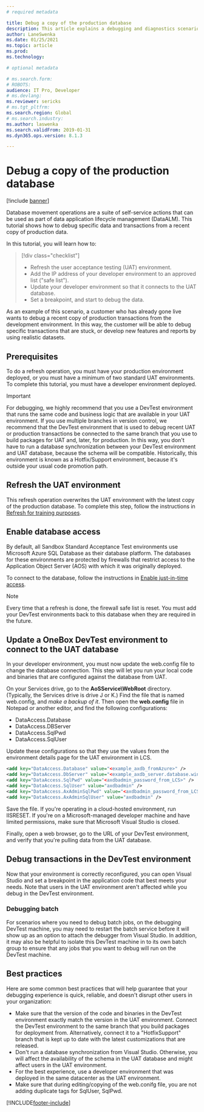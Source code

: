 ```yaml
---
# required metadata

title: Debug a copy of the production database
description: This article explains a debugging and diagnostics scenario for finance and operations.
author: LaneSwenka
ms.date: 01/25/2021
ms.topic: article
ms.prod: 
ms.technology: 

# optional metadata

# ms.search.form: 
# ROBOTS: 
audience: IT Pro, Developer
# ms.devlang: 
ms.reviewer: sericks
# ms.tgt_pltfrm: 
ms.search.region: Global
# ms.search.industry: 
ms.author: laswenka
ms.search.validFrom: 2019-01-31
ms.dyn365.ops.version: 8.1.3

---
```


# Debug a copy of the production database

[!include [banner](../includes/banner.md)]

Database movement operations are a suite of self-service actions that can be used as part of data application lifecycle management (DataALM). This tutorial shows how to debug specific data and transactions from a recent copy of production data.

In this tutorial, you will learn how to:

> [!div class="checklist"]
> * Refresh the user acceptance testing (UAT) environment.
> * Add the IP address of your developer environment to an approved list ("safe list").
> * Update your developer environment so that it connects to the UAT database.
> * Set a breakpoint, and start to debug the data.

As an example of this scenario, a customer who has already gone live wants to debug a recent copy of production transactions from the development environment. In this way, the customer will be able to debug specific transactions that are stuck, or develop new features and reports by using realistic datasets.

## Prerequisites

To do a refresh operation, you must have your production environment deployed, or you must have a minimum of two standard UAT environments. To complete this tutorial, you must have a developer environment deployed.

> [!IMPORTANT]
> For debugging, we highly recommend that you use a DevTest environment that runs the same code and business logic that are available in your UAT environment. If you use multiple branches in version control, we recommend that the DevTest environment that is used to debug recent UAT or production transactions be connected to the same branch that you use to build packages for UAT and, later, for production. In this way, you don't have to run a database synchronization between your DevTest environment and UAT database, because the schema will be compatible. Historically, this environment is known as a Hotfix/Support environment, because it's outside your usual code promotion path.

## Refresh the UAT environment 

This refresh operation overwrites the UAT environment with the latest copy of the production database. To complete this step, follow the instructions in [Refresh for training purposes](dbmovement-scenario-general-refresh.md).

## Enable database access

By default, all Sandbox Standard Acceptance Test environments use Microsoft Azure SQL Database as their database platform. The databases for these environments are protected by firewalls that restrict access to the Application Object Server (AOS) with which it was originally deployed.

To connect to the database, follow the instructions in [Enable just-in-time access](database-just-in-time-JIT-access.md).

> [!NOTE]
> Every time that a refresh is done, the firewall safe list is reset. You must add your DevTest environments back to this database when they are required in the future.

## Update a OneBox DevTest environment to connect to the UAT database

In your developer environment, you must now update the web.config file to change the database connection. This step will let you run your local code and binaries that are configured against the database from UAT.

On your Services drive, go to the **AoSService\\WebRoot** directory. (Typically, the Services drive is drive J or K.) Find the file that is named web.config, and *make a backup of it*. Then open the **web.config** file in Notepad or another editor, and find the following configurations:

- DataAccess.Database
- DataAccess.DBServer
- DataAccess.SqlPwd
- DataAccess.SqlUser

Update these configurations so that they use the values from the environment details page for the UAT environment in LCS.

```xml
<add key="DataAccess.Database" value="<example_axdb_fromAzure>" />
<add key="DataAccess.DbServer" value="<example_axdb_server.database.windows.net>" />
<add key="DataAccess.SqlPwd" value="<axdbadmin_password_from_LCS>" />
<add key="DataAccess.SqlUser" value="axdbadmin" />
<add key="DataAccess.AxAdminSqlPwd" value="<axdbadmin_password_from_LCS>" />
<add key="DataAccess.AxAdminSqlUser" value="axdbadmin" />
```
Save the file. If you're operating in a cloud-hosted environment, run IISRESET. If you're on a Microsoft-managed developer machine and have limited permissions, make sure that Microsoft Visual Studio is closed.

Finally, open a web browser, go to the URL of your DevTest environment, and verify that you're pulling data from the UAT database.

## Debug transactions in the DevTest environment

Now that your environment is correctly reconfigured, you can open Visual Studio and set a breakpoint in the application code that best meets your needs. Note that users in the UAT environment aren't affected while you debug in the DevTest environment.

### Debugging batch

For scenarios where you need to debug batch jobs, on the debugging DevTest machine, you may need to restart the batch service before it will show up as an option to attach the debugger from Visual Studio. In addition, it may also be helpful to isolate this DevTest machine in to its own batch group to ensure that any jobs that you want to debug will run on the DevTest machine.

## Best practices

Here are some common best practices that will help guarantee that your debugging experience is quick, reliable, and doesn't disrupt other users in your organization:

- Make sure that the version of the code and binaries in the DevTest environment exactly match the version in the UAT environment. Connect the DevTest environment to the same branch that you build packages for deployment from. Alternatively, connect it to a "HotfixSupport" branch that is kept up to date with the latest customizations that are released.
- Don't run a database synchronization from Visual Studio. Otherwise, you will affect the availability of the schema in the UAT database and might affect users in the UAT environment.
- For the best experience, use a developer environment that was deployed in the same datacenter as the UAT environment.
- Make sure that during editing/copying of the web.conifg file, you are not adding duplicate tags for SqlUser, SqlPwd. 

[!INCLUDE[footer-include](../../../includes/footer-banner.md)]
